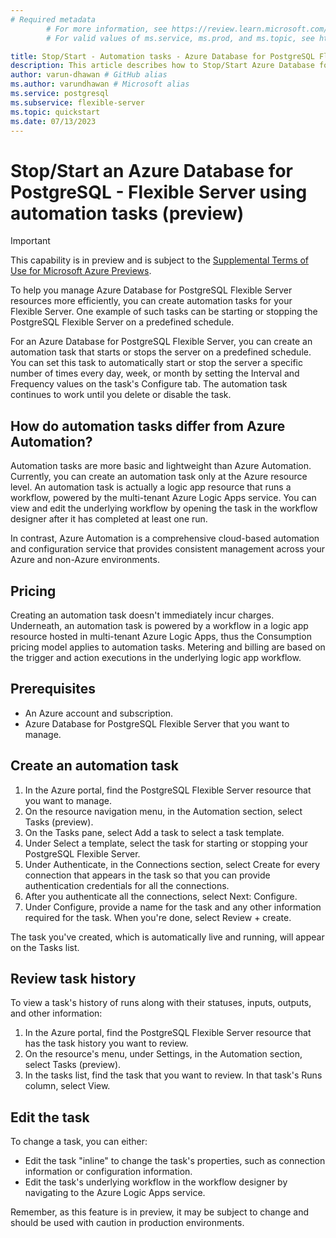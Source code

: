 ```yaml
---
# Required metadata
		# For more information, see https://review.learn.microsoft.com/en-us/help/platform/learn-editor-add-metadata?branch=main
		# For valid values of ms.service, ms.prod, and ms.topic, see https://review.learn.microsoft.com/en-us/help/platform/metadata-taxonomies?branch=main

title: Stop/Start - Automation tasks - Azure Database for PostgreSQL Flexible Server
description: This article describes how to Stop/Start Azure Database for PostgreSQL Flexible Server instance using the Automation tasks.
author: varun-dhawan # GitHub alias
ms.author: varundhawan # Microsoft alias
ms.service: postgresql
ms.subservice: flexible-server
ms.topic: quickstart
ms.date: 07/13/2023
---
```


# Stop/Start an Azure Database for PostgreSQL - Flexible Server using automation tasks (preview)

> [!IMPORTANT]
> This capability is in preview and is subject to the 
> [Supplemental Terms of Use for Microsoft Azure Previews](https://azure.microsoft.com/support/legal/preview-supplemental-terms/).

To help you manage Azure Database for PostgreSQL Flexible Server resources more efficiently, you can create automation tasks for your Flexible Server. One example of such tasks can be starting or stopping the PostgreSQL Flexible Server on a predefined schedule.

For an Azure Database for PostgreSQL Flexible Server, you can create an automation task that starts or stops the server on a predefined schedule. You can set this task to automatically start or stop the server a specific number of times every day, week, or month by setting the Interval and Frequency values on the task's Configure tab. The automation task continues to work until you delete or disable the task.

## How do automation tasks differ from Azure Automation?

Automation tasks are more basic and lightweight than Azure Automation. Currently, you can create an automation task only at the Azure resource level. An automation task is actually a logic app resource that runs a workflow, powered by the multi-tenant Azure Logic Apps service. You can view and edit the underlying workflow by opening the task in the workflow designer after it has completed at least one run.

In contrast, Azure Automation is a comprehensive cloud-based automation and configuration service that provides consistent management across your Azure and non-Azure environments. 

## Pricing

Creating an automation task doesn't immediately incur charges. Underneath, an automation task is powered by a workflow in a logic app resource hosted in multi-tenant Azure Logic Apps, thus the Consumption pricing model applies to automation tasks. Metering and billing are based on the trigger and action executions in the underlying logic app workflow. 


## Prerequisites
* An Azure account and subscription.
* Azure Database for PostgreSQL Flexible Server that you want to manage.

## Create an automation task

1. In the Azure portal, find the PostgreSQL Flexible Server resource that you want to manage.
2. On the resource navigation menu, in the Automation section, select Tasks (preview).
3. On the Tasks pane, select Add a task to select a task template.
4. Under Select a template, select the task for starting or stopping your PostgreSQL Flexible Server.
5. Under Authenticate, in the Connections section, select Create for every connection that appears in the task so that you can provide authentication credentials for all the connections.
6. After you authenticate all the connections, select Next: Configure.
7. Under Configure, provide a name for the task and any other information required for the task. When you're done, select Review + create.

The task you've created, which is automatically live and running, will appear on the Tasks list.

## Review task history

To view a task's history of runs along with their statuses, inputs, outputs, and other information:

1. In the Azure portal, find the PostgreSQL Flexible Server resource that has the task history you want to review.
2. On the resource's menu, under Settings, in the Automation section, select Tasks (preview).
3. In the tasks list, find the task that you want to review. In that task's Runs column, select View.

## Edit the task

To change a task, you can either:
- Edit the task "inline" to change the task's properties, such as connection information or configuration information.
- Edit the task's underlying workflow in the workflow designer by navigating to the Azure Logic Apps service.

Remember, as this feature is in preview, it may be subject to change and should be used with caution in production environments.



